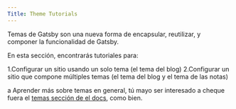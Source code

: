 ```yaml
---
Title: Theme Tutorials
---
```


Temas de Gatsby son una nueva forma de encapsular, reutilizar, y componer la funcionalidad de Gatsby.

En esta sección, encontrarás tutoriales para:

1.Configurar un sitio usando un solo tema (el tema del blog)
2.Configurar un sitio que compone múltiples temas (el tema del blog y el tema de las notas)

a Aprender más sobre temas en general, tú mayo ser interesado a cheque fuera el [temas sección de el docs](/docs/themes), como bien.

<GuideList slug={props.slug} />
